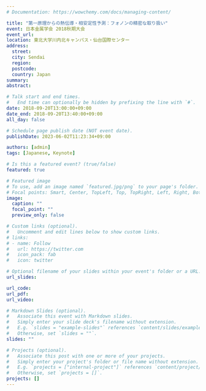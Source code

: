 ```yaml
---
# Documentation: https://wowchemy.com/docs/managing-content/

title: "第一原理からの熱伝導・相安定性予測：フォノンの精密な取り扱い"
event: 日本金属学会 2018秋期大会
event_url:
location: 東北大学川内北キャンパス・仙台国際センター
address:
  street:
  city: Sendai
  region:
  postcode:
  country: Japan
summary:
abstract:

# Talk start and end times.
#   End time can optionally be hidden by prefixing the line with `#`.
date: 2018-09-20T13:00:00+09:00
date_end: 2018-09-20T13:40:00+09:00
all_day: false

# Schedule page publish date (NOT event date).
publishDate: 2023-06-02T11:23:34+09:00

authors: [admin]
tags: [Japanese, Keynote]

# Is this a featured event? (true/false)
featured: true

# Featured image
# To use, add an image named `featured.jpg/png` to your page's folder. 
# Focal points: Smart, Center, TopLeft, Top, TopRight, Left, Right, BottomLeft, Bottom, BottomRight.
image:
  caption: ""
  focal_point: ""
  preview_only: false

# Custom links (optional).
#   Uncomment and edit lines below to show custom links.
# links:
# - name: Follow
#   url: https://twitter.com
#   icon_pack: fab
#   icon: twitter

# Optional filename of your slides within your event's folder or a URL.
url_slides:

url_code:
url_pdf:
url_video:

# Markdown Slides (optional).
#   Associate this event with Markdown slides.
#   Simply enter your slide deck's filename without extension.
#   E.g. `slides = "example-slides"` references `content/slides/example-slides.md`.
#   Otherwise, set `slides = ""`.
slides: ""

# Projects (optional).
#   Associate this post with one or more of your projects.
#   Simply enter your project's folder or file name without extension.
#   E.g. `projects = ["internal-project"]` references `content/project/deep-learning/index.md`.
#   Otherwise, set `projects = []`.
projects: []
---
```

